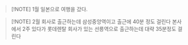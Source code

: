 
> [!NOTE] 1월
> 일본으로 여행을 갔다.


> [!NOTE] 2월
> 회사로 출근하는데 삼성중앙역이고 출근에 40분 정도 걸린다
> 본사에서 2주 있다가 롯데렌탈 회사가 있는 선릉역으로 출근하는데 
> 대략 35분정도 걸린다

